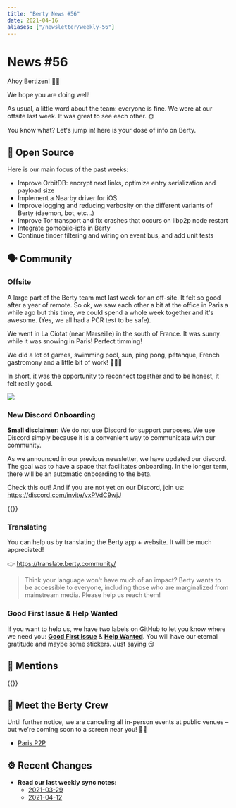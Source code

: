```yaml
---
title: "Berty News #56"
date: 2021-04-16
aliases: ["/newsletter/weekly-56"]
---
```


# News #56

Ahoy Bertizen! 🏴‍☠️

We hope you are doing well!

As usual, a little word about the team: everyone is fine. We were at our offsite last week. It was great to see each other. 🌞   

You know what? Let's jump in! here is your dose of info on Berty. 



## 🚀 Open Source

Here is our main focus of the past weeks: 
* Improve OrbitDB: encrypt next links, optimize entry serialization and payload size
* Implement a Nearby driver for iOS
* Improve logging and reducing verbosity on the different variants of Berty (daemon, bot, etc...)
* Improve Tor transport and fix crashes that occurs on libp2p node restart
* Integrate gomobile-ipfs in Berty 
* Continue tinder filtering and wiring on event bus, and add unit tests


## 🗣️ Community

### Offsite

A large part of the Berty team met last week for an off-site. It felt so good after a year of remote. So ok, we saw each other a bit at the office in Paris a while ago but this time, we could spend a whole week together and it's awesome. (Yes, we all had a PCR test to be safe). 

We went in La Ciotat (near Marseille) in the south of France. It was sunny while it was snowing in Paris! Perfect timming! 

We did a lot of games, swimming pool, sun, ping pong, pétanque, French gastromony and a little bit of work! 💯💯💯

In short, it was the opportunity to reconnect together and to be honest, it felt really good. 



![](https://i.imgur.com/5l8trva.jpg)


### New Discord Onboarding

**Small disclaimer:** We do not use Discord for support purposes. We use Discord simply because it is a convenient way to communicate with our community.  

As we announced in our previous newsletter, we have updated our discord. The goal was to have a space that facilitates onboarding. In the longer term, there will be an automatic onboarding to the beta. 

Check this out! 
And if you are not yet on our Discord, join us: https://discord.com/invite/vxPVdC9wjJ 


{{<tweet id="1382161703081758723">}}


### Translating 

You can help us by translating the Berty app + website. It will be much appreciated! 

👉 https://translate.berty.community/  


> Think your language won't have much of an impact? Berty wants to be accessible to everyone, including those who are marginalized from mainstream media. Please help us reach them!


### Good First Issue & Help Wanted

If you want to help us, we have two labels on GitHub to let you know where we need you: [**Good First Issue**](https://github.com/issues?q=is%3Aissue+is%3Aopen+org%3Aberty+label%3A%22good+first+issue%22+sort%3Aupdated-desc) & [**Help Wanted**](https://github.com/issues?q=is%3Aissue+is%3Aopen+org%3Aberty+label%3A%22help+wanted%22+sort%3Aupdated-desc+). You will have our eternal gratitude and maybe some stickers. Just saying 😏



## 💌 Mentions

{{<tweet id="1378790233404284932">}}


## 🎉 Meet the Berty Crew

Until further notice, we are canceling all in-person events at public venues – but we're coming soon to a screen near you! 🚧🚧

* [Paris P2P](https://p2p.paris/)

## ⚙️ Recent Changes

* **Read our last weekly sync notes:**
    * [2021-03-29](https://github.com/berty/community/blob/master/meeting-notes/2021/Q1/2021-03-29--staff-team-weekly-sync.md)
    * [2021-04-12](https://github.com/berty/community/blob/master/meeting-notes/2021/Q1/2021-04-12--staff-team-weekly-sync.md)

    


  

